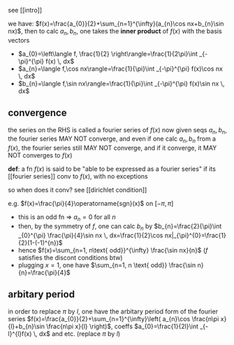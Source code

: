 see [[intro]]

we have: $f(x)=\frac{a_{0}}{2}+\sum_{n=1}^{\infty}(a_{n}\cos nx+b_{n}\sin nx)$, then to calc $a_{n},b_{n}$, one takes the **inner product** of $f(x)$ with the basis vectors
- $a_{0}=\left\langle  f, \frac{1}{2} \right\rangle=\frac{1}{2\pi}\int _{-\pi}^{\pi} f(x) \, dx$
- $a_{n}=\langle f,\cos nx\rangle=\frac{1}{\pi}\int _{-\pi}^{\pi} f(x)\cos nx \, dx$
- $b_{n}=\langle f,\sin nx\rangle=\frac{1}{\pi}\int _{-\pi}^{\pi} f(x)\sin nx \, dx$

## convergence
the series on the RHS is called a fourier series of $f(x)$
now given seqs $a_{n},b_{n}$, the fourier series MAY NOT converge, and even if one calc $a_{n},b_{n}$ from a $f(x)$, the fourier series still MAY NOT converge, and if it converge, it MAY NOT converges to $f(x)$

**def**: a fn $f(x)$ is said to be "able to be expressed as a fourier series" if its [[fourier series]] conv to $f(x)$, with no exceptions

so when does it conv?
see [[dirichlet condition]]

e.g. $f(x)=\frac{\pi}{4}\operatorname{sgn}(x)$ on $[-\pi,\pi]$
- this is an odd fn => $a_{n}=0$ for all $n$
- then, by the symmetry of $f$, one can calc $b_{n}$ by $b_{n}=\frac{2}{\pi}\int _{0}^{\pi} \frac{\pi}{4}\sin nx \, dx=\frac{1}{2}\cos nx|_{\pi}^{0}=\frac{1}{2}(1-(-1)^{n})$
- hence $f(x)=\sum_{n=1, n\text{ odd}}^{\infty} \frac{\sin nx}{n}$ ($f$ satisfies the discont conditions btw)
- plugging $x=1$, one have $\sum_{n=1, n \text{ odd}} \frac{\sin n}{n}=\frac{\pi}{4}$

## arbitary period

in order to replace $\pi$ by $l$, one have the arbitary period form of the fourier series
$f(x)=\frac{a_{0}}{2}+\sum_{n=1}^{\infty}\left( a_{n}\cos \frac{n\pi x}{l}+b_{n}\sin \frac{n\pi x}{l} \right)$, coeffs $a_{0}=\frac{1}{2l}\int _{-l}^{l}f(x) \, dx$ and etc. (replace $\pi$ by $l$)
